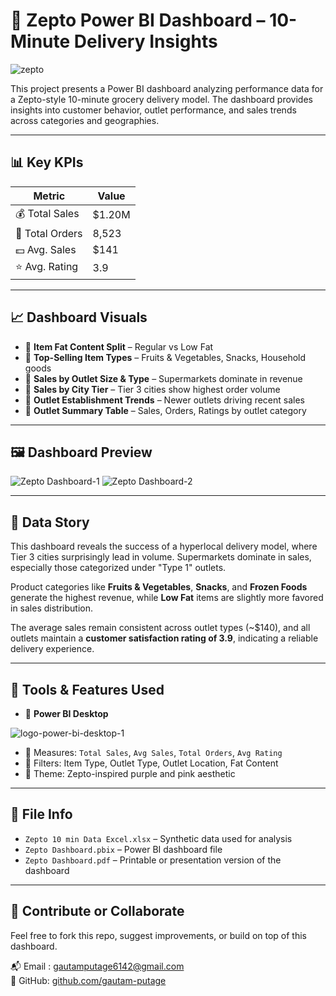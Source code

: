 # 🚀 Zepto Power BI Dashboard – 10-Minute Delivery Insights

![zepto](https://github.com/user-attachments/assets/c949ecf5-eb84-4211-b0d7-d20351129520)

This project presents a Power BI dashboard analyzing performance data for a Zepto-style 10-minute grocery delivery model. The dashboard provides insights into customer behavior, outlet performance, and sales trends across categories and geographies.

---

## 📊 Key KPIs

| Metric             | Value      |
|-------------------|------------|
| 💰 Total Sales     | $1.20M     |
| 🛒 Total Orders    | 8,523      |
| 💵 Avg. Sales      | $141       |
| ⭐ Avg. Rating      | 3.9        |

---

## 📈 Dashboard Visuals

- 🧁 **Item Fat Content Split** – Regular vs Low Fat
- 🛒 **Top-Selling Item Types** – Fruits & Vegetables, Snacks, Household goods
- 🏪 **Sales by Outlet Size & Type** – Supermarkets dominate in revenue
- 🌆 **Sales by City Tier** – Tier 3 cities show highest order volume
- 📅 **Outlet Establishment Trends** – Newer outlets driving recent sales
- 🧃 **Outlet Summary Table** – Sales, Orders, Ratings by outlet category

---

## 🖼️ Dashboard Preview

![Zepto Dashboard-1](https://github.com/user-attachments/assets/3b484bbd-f9aa-4191-83b4-721dcd6436c8)
![Zepto Dashboard-2](https://github.com/user-attachments/assets/a93d6465-a362-41b7-b015-a149b161ce64)

---

## 📖 Data Story

This dashboard reveals the success of a hyperlocal delivery model, where Tier 3 cities surprisingly lead in volume. Supermarkets dominate in sales, especially those categorized under "Type 1" outlets.

Product categories like **Fruits & Vegetables**, **Snacks**, and **Frozen Foods** generate the highest revenue, while **Low Fat** items are slightly more favored in sales distribution.

The average sales remain consistent across outlet types (~$140), and all outlets maintain a **customer satisfaction rating of 3.9**, indicating a reliable delivery experience.

---

## 🧠 Tools & Features Used

- 🧩 **Power BI Desktop**

![logo-power-bi-desktop-1](https://github.com/user-attachments/assets/97a17f2c-58e9-49c8-a98f-ec864021e76e)
 
- 🧮 Measures: `Total Sales`, `Avg Sales`, `Total Orders`, `Avg Rating`
- 📌 Filters: Item Type, Outlet Type, Outlet Location, Fat Content
- 🎨 Theme: Zepto-inspired purple and pink aesthetic

---

## 📁 File Info

- `Zepto 10 min Data Excel.xlsx` – Synthetic data used for analysis
- `Zepto Dashboard.pbix` – Power BI dashboard file
- `Zepto Dashboard.pdf` – Printable or presentation version of the dashboard

---

## 🙌 Contribute or Collaborate

Feel free to fork this repo, suggest improvements, or build on top of this dashboard.

📬 Email : gautamputage6142@gmail.com  
🔗 GitHub: [github.com/gautam-putage](https://github.com/gautam-putage)

